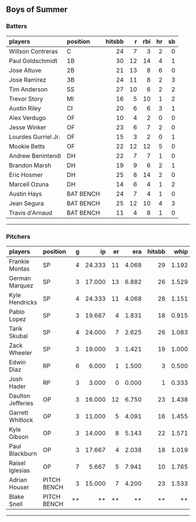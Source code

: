 ## Boys of Summer

### Batters

 
|players             |position  | hitsbb|  r| rbi| hr| sb| 
|:-------------------|:---------|------:|--:|---:|--:|--:| 
|Willson Contreras   |C         |     24|  7|   3|  2|  0| 
|Paul Goldschmidt    |1B        |     30| 12|  14|  4|  1| 
|Jose Altuve         |2B        |     21| 13|   8|  6|  0| 
|Jose Ramirez        |3B        |     24| 11|   8|  2|  3| 
|Tim Anderson        |SS        |     27| 10|   6|  2|  2| 
|Trevor Story        |MI        |     16|  5|  10|  1|  2| 
|Austin Riley        |CI        |     20|  6|   6|  3|  1| 
|Alex Verdugo        |OF        |     10|  4|   2|  0|  0| 
|Jesse Winker        |OF        |     23|  6|   7|  2|  0| 
|Lourdes Gurriel Jr. |OF        |     15|  3|   2|  0|  1| 
|Mookie Betts        |OF        |     22| 12|  12|  5|  0| 
|Andrew Benintendi   |DH        |     22|  7|   7|  1|  0| 
|Brandon Marsh       |DH        |     19|  9|   6|  2|  1| 
|Eric Hosmer         |DH        |     25|  8|  14|  2|  0| 
|Marcell Ozuna       |DH        |     14|  6|   4|  1|  2| 
|Austin Hays         |BAT BENCH |     24|  7|   4|  1|  0| 
|Jean Segura         |BAT BENCH |     25| 12|  10|  4|  3| 
|Travis d'Arnaud     |BAT BENCH |     11|  4|   8|  1|  0| 


* * *

### Pitchers

 
|players           |position    |  g|     ip| er|   era| hitsbb|  whip| so|  w| sv| 
|:-----------------|:-----------|--:|------:|--:|-----:|------:|-----:|--:|--:|--:| 
|Frankie Montas    |SP          |  4| 24.333| 11| 4.068|     29| 1.192| 28|  0|  0| 
|German Marquez    |SP          |  3| 17.000| 13| 6.882|     26| 1.529| 18|  1|  0| 
|Kyle Hendricks    |SP          |  4| 24.333| 11| 4.068|     28| 1.151| 13|  1|  0| 
|Pablo Lopez       |SP          |  3| 19.667|  4| 1.831|     18| 0.915| 23|  1|  0| 
|Tarik Skubal      |SP          |  4| 24.000|  7| 2.625|     26| 1.083| 29|  2|  0| 
|Zack Wheeler      |SP          |  3| 19.000|  3| 1.421|     19| 1.000| 21|  1|  0| 
|Edwin Diaz        |RP          |  6|  6.000|  1| 1.500|      3| 0.500| 13|  0|  5| 
|Josh Hader        |RP          |  3|  3.000|  0| 0.000|      1| 0.333|  3|  0|  3| 
|Daulton Jefferies |OP          |  3| 16.000| 12| 6.750|     23| 1.438| 11|  0|  0| 
|Garrett Whitlock  |OP          |  3| 11.000|  5| 4.091|     16| 1.455| 16|  0|  0| 
|Kyle Gibson       |OP          |  3| 14.000|  8| 5.143|     22| 1.571|  7|  1|  0| 
|Paul Blackburn    |OP          |  3| 17.667|  4| 2.038|     18| 1.019| 11|  1|  0| 
|Raisel Iglesias   |OP          |  7|  5.667|  5| 7.941|     10| 1.765|  6|  0|  4| 
|Adrian Houser     |PITCH BENCH |  3| 15.000|  7| 4.200|     23| 1.533| 15|  2|  0| 
|Blake Snell       |PITCH BENCH | **|     **| **|    **|     **|    **| **| **| **| 


* * *


